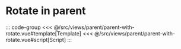 <parentWithRotate/>

# Rotate in parent

::: code-group
<<< @/src/views/parent/parent-with-rotate.vue#template[Template]
<<< @/src/views/parent/parent-with-rotate.vue#script[Script]
:::